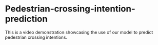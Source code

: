 # Pedestrian-crossing-intention-prediction
This is a video demonstration showcasing the use of our model to predict pedestrian crossing intentions.

